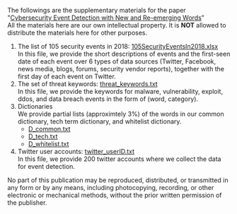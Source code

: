 The followings are the supplementary materials for the paper "[Cybersecurity Event Detection with New and Re-emerging Words]()"  
All the materials here are our own intellectual property. It is __NOT__ allowed to distribute the materials here for other purposes.

1. The list of 105 security events in 2018: [105SecurityEventsIn2018.xlsx](105SecurityEventsIn2018.xlsx)  
   In this file, we provide the short descriptions of events and the first-seen date of each event over 6 types of data sources (Twitter, Facebook, news media, blogs, forums, security vendor reports), together with the first day of each event on Twitter.  
2. The set of threat keywords: [threat_keywords.txt](threat_keywords.txt)  
   In this file, we provide the keywords for malware, vulnerability, exploit, ddos, and data breach events in the form of (word, category).
3. Dictionaries  
   We provide partial lists (approximtely 3%) of the words in our common dictionary, tech term dictionary, and whitelist dictionary. 
   - [D_common.txt](D_common.txt)
   - [D_tech.txt](D_tech.txt)
   - [D_whitelist.txt](D_whitelist.txt)
4. Twitter user accounts: [twitter_userID.txt](twitter_userID.txt)  
   In this file, we provide 200 twitter accounts where we collect the data for event detection.   
 
No part of this publication may be reproduced, distributed, or transmitted in any form or by any means, including photocopying, recording, or other electronic or mechanical methods, without the prior written permission of the publisher.
